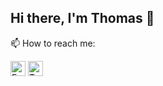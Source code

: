 ## Hi there, I'm Thomas 👋

📫 How to reach me:   
  
<a href="https://www.facebook.com/thomas.spornraft"><img src="https://cdn2.iconfinder.com/data/icons/social-media-2285/512/1_Facebook_colored_svg_copy-512.png" width="24px" alt="Facebook" /></a>
<a href="https://twitter.com/TSpornraft"><img src="https://cdn2.iconfinder.com/data/icons/social-media-2285/512/1_Twitter_colored_svg-512.png" width="24px"  alt="Twitter"/></a>

<!--
**ThomasSpornraft/ThomasSpornraft** is a ✨ _special_ ✨ repository because its `README.md` (this file) appears on your GitHub profile.

Here are some ideas to get you started:

- 🔭 I’m currently working on ...
- 🌱 I’m currently learning ...
- 👯 I’m looking to collaborate on ...
- 🤔 I’m looking for help with ...
- 💬 Ask me about ...
- 📫 How to reach me: ...
- 😄 Pronouns: ...
- ⚡ Fun fact: ...
-->
